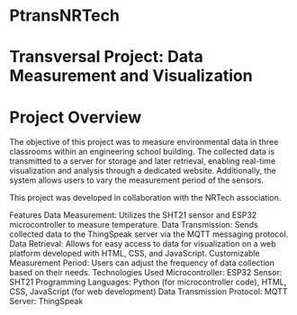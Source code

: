 # PtransNRTech


# Transversal Project: Data Measurement and Visualization
# Project Overview
The objective of this project was to measure environmental data in three classrooms within an engineering school building. The collected data is transmitted to a server for storage and later retrieval, enabling real-time visualization and analysis through a dedicated website. Additionally, the system allows users to vary the measurement period of the sensors.

This project was developed in collaboration with the NRTech association.

Features
Data Measurement: Utilizes the SHT21 sensor and ESP32 microcontroller to measure temperature.
Data Transmission: Sends collected data to the ThingSpeak server via the MQTT messaging protocol.
Data Retrieval: Allows for easy access to data for visualization on a web platform developed with HTML, CSS, and JavaScript.
Customizable Measurement Period: Users can adjust the frequency of data collection based on their needs.
Technologies Used
Microcontroller: ESP32
Sensor: SHT21
Programming Languages: Python (for microcontroller code), HTML, CSS, JavaScript (for web development)
Data Transmission Protocol: MQTT
Server: ThingSpeak
